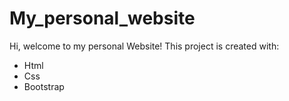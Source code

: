 # My_personal_website
Hi, welcome to my personal Website!
This project is created with:
- Html
- Css
- Bootstrap
